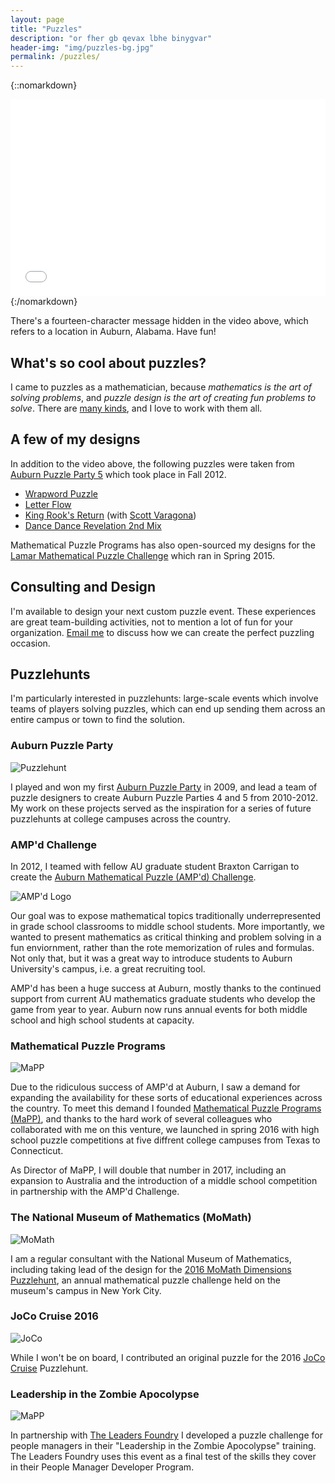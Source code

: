 ```yaml
---
layout: page
title: "Puzzles"
description: "or fher gb qevax lbhe binygvar"
header-img: "img/puzzles-bg.jpg"
permalink: /puzzles/
---
```


{::nomarkdown}
<div class="youtube">
<iframe width="560" height="315" style="max-width:100%" src="//www.youtube.com/embed/KrL5WV7TxYI" frameborder="0" allowfullscreen></iframe>
</div>
{:/nomarkdown}

There's a fourteen-character message hidden in the video above, which refers
to a location in Auburn, Alabama. Have fun!

## What's so cool about puzzles?

I came to puzzles as a mathematician,
because *mathematics is the art of solving problems*, and *puzzle design
is the art of creating fun problems to solve*.
There are [many kinds](/puzzles/types/), and I love to work with
them all.

## A few of my designs

In addition to the video above,
the following puzzles were taken from
[Auburn Puzzle Party 5](http://auburnpuzzleparty.wikia.com/wiki/APP5)
which took place in Fall 2012.

* [Wrapword Puzzle](https://drive.google.com/file/d/0B8pZbEA-o_pVTUpTbC0zNm50RXc/view)
* [Letter Flow](https://drive.google.com/file/d/0B8pZbEA-o_pVN3RudkI5U1NWYjQ/view)
* [King Rook's Return](https://drive.google.com/folderview?ddrp=1&id=0BztY6G2AjPh0X2lPX0ltNHZSWjg#) (with
  [Scott Varagona](http://www.montevallo.edu/staff-bio/scott-varagona/))
* [Dance Dance Revelation 2nd Mix](https://www.youtube.com/watch?v=-lBMAoqR1iI)

Mathematical Puzzle Programs has also open-sourced my designs for the
[Lamar Mathematical Puzzle Challenge](https://github.com/MaPPmath/lamp-2015/)
which ran in Spring 2015.

## Consulting and Design

I'm available to design your next custom puzzle event. These experiences
are great team-building activities, not to mention a lot of fun for your
organization. [Email me](mailto:steven.clontz@gmail.com) to discuss
how we can create the perfect puzzling occasion.

## Puzzlehunts

I'm particularly interested in puzzlehunts: large-scale events which involve
teams of players solving puzzles, which can end up sending them across an
entire campus or town to find the solution.

### Auburn Puzzle Party

![Puzzlehunt](/img/puzzlehunt.jpg)

I played and won my first
[Auburn Puzzle Party](http://auburnpuzzleparty.wikia.com) in 2009, and
lead a team of puzzle designers to create Auburn Puzzle Parties 4 and 5 from
2010-2012. My work on these projects served as the inspiration
for a series of future puzzlehunts at college campuses across the country.

### AMP'd Challenge

In 2012, I teamed with fellow AU graduate student Braxton Carrigan
to create the
[Auburn Mathematical Puzzle (AMP'd) Challenge](http://www.auburn.edu/academic/cosam/departments/outreach/programs/AMPd/index.htm).

![AMP'd Logo](/img/ampd.jpg)

Our goal was to expose mathematical topics traditionally underrepresented
in grade school classrooms to middle school students. More
importantly, we wanted to present mathematics as critical thinking and
problem solving in a fun enviornment, rather than the rote memorization
of rules and formulas. Not only that, but it was a great
way to introduce students to Auburn University's campus, i.e. a great
recruiting tool.

AMP'd has been a huge success at Auburn, mostly thanks to the continued
support from current AU mathematics graduate students who
develop the game from year to year. Auburn now runs annual events for both
middle school and high school students at capacity.

### Mathematical Puzzle Programs

![MaPP](http://www.mappmath.org/img/logo/banner_color.svg)

Due to the ridiculous success of AMP'd at Auburn, I saw a demand
for expanding the availability for these sorts of educational experiences
across the country. To meet this demand I founded
[Mathematical Puzzle Programs (MaPP)](http://mappmath.org), and thanks
to the hard work of several colleagues who collaborated with me
on this venture, we launched in spring 2016 with high school puzzle
competitions at five diffrent college campuses
from Texas to Connecticut.

As Director of MaPP, I will double that number in 2017,
including an expansion to Australia and the introduction of a middle
school competition in partnership with the AMP'd Challenge.

### The National Museum of Mathematics (MoMath)

![MoMath](/img/momath.png)

I am a regular consultant with the National Museum of Mathematics,
including taking lead of the design for the
[2016 MoMath Dimensions Puzzlehunt](http://dimensions.momath.org),
an annual mathematical puzzle challenge held on the museum's campus
in New York City.

### JoCo Cruise 2016

![JoCo](/img/joco.svg)

While I won't be on board, I contributed an original puzzle for
the 2016 [JoCo Cruise](https://jococruise.com/) Puzzlehunt.

### Leadership in the Zombie Apocolypse

![MaPP](/img/zombies.png)

In partnership with [The Leaders Foundry](http://www.theleadersfoundry.com/)
I developed a puzzle challenge
for people managers in their "Leadership in the Zombie Apocolypse"
training. The Leaders Foundry uses this
event as a final test of the skills they cover in their People
Manager Developer Program.


